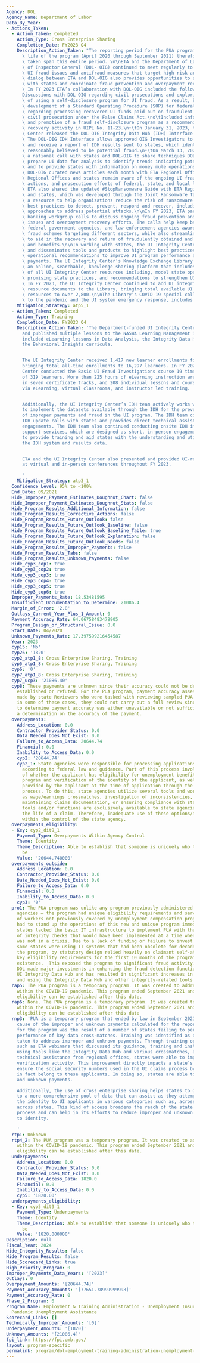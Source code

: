 ```yaml
---
Agency: DOL
Agency_Name: Department of Labor
Data_By_Year:
- Actions_Taken:
  - Action_Taken: Completed
    Action_Type: Cross Enterprise Sharing
    Completion_Date: FY2023 Q4
    Description_Action_Taken: "The reporting period for the PUA program is the entire\
      \ life of the program (April 2020 through September 2021) therefore, actions\
      \ taken span this entire period. \n\nETA and the Department of Labor's Office\
      \ of Inspector General (DOL- OIG) continued to meet regularly to discuss emerging\
      \ UI fraud issues and antifraud measures that target high risk areas. The open\
      \ dialog between ETA and DOL-OIG also provides opportunities to streamline communication\
      \ with states and coordinate fraud prevention and overpayment recovery efforts.\
      \ In FY 2023 ETA’s collaboration with DOL-OIG included the following:\n\n•\t\
      Discussions with DOL-OIG regarding civil prosecutions and exploring possibilities\
      \ of using a self-disclosure program for UI fraud. As a result, ETA:\no\tBegan\
      \ development of a Standard Operating Procedure (SOP) for federal law enforcement\
      \ regarding processing recovered UI funds paid out on fraudulent claims through\
      \ civil prosecution under the False Claims Act.\no\tIncluded information about\
      \ and promotion of a fraud self-disclosure program as a recommended overpayment\
      \ recovery activity in UIPL No. 11-23.\n•\tOn January 31, 2023, the UI Integrity\
      \ Center released the DOL-OIG Integrity Data Hub (IDH) Interface to production.\
      \ The DOL-OIG IDH Interface allows approved OIG Investigators to easily request\
      \ and receive a report of IDH results sent to states, which identifies UI claims\
      \ reasonably believed to be potential fraud.\n•\tOn March 13, 2023, ETA hosted\
      \ a national call with states and DOL-OIG to share techniques DOL-OIG uses to\
      \ prepare UI data for analysis to identify trends indicating potential fraud\
      \ and to provide states with information on money mule operations.\n•\tShared\
      \ DOL-OIG curated news articles each month with ETA Regional Offices to ensure\
      \ Regional Offices and states remain aware of the ongoing UI fraud arrests,\
      \ actions, and prosecution efforts of federal, state, and local law enforcement.\
      \ ETA also shared the updated #StopRansomware Guide with ETA Regional Offices\
      \ and states, which was developed through the Joint Ransomware Task Force, as\
      \ a resource to help organizations reduce the risk of ransomware incidents through\
      \ best practices to detect, prevent, respond and recover, including step-by-step\
      \ approaches to address potential attacks.\n\nIn FY 2023, ETA participated on\
      \ banking workgroup calls to discuss ongoing fraud prevention and detection\
      \ issues and overpayment recovery efforts. The calls help keep banking organizations,\
      \ federal government agencies, and law enforcement agencies aware of the emerging\
      \ fraud schemes targeting different sectors, while also streamlining communications\
      \ to aid in the recovery and return of fraudulently obtained and overpaid funds\
      \ and benefits.\n\nIn working with states, the UI Integrity Center develops\
      \ and disseminates tools and products to highlight best practices and provides\
      \ operational recommendations to improve UI program performance and reduce improper\
      \ payments. The UI Integrity Center’s Knowledge Exchange Library (Library) is\
      \ an online, searchable, knowledge-sharing platform that includes a repository\
      \ of all UI Integrity Center resources including, model state operational processes,\
      \ promising state practices, and recommendations to strengthen UI program integrity.\
      \ In FY 2023, the UI Integrity Center continued to add UI integrity-related\
      \ resource documents to the Library, bringing total available UI integrity-related\
      \ resources to over 2,800.\n\nThe Library’s COVID-19 special collection, dedicated\
      \ to the pandemic and the UI system emergency response, includes over 400 resources.\n"
    Mitigation_Strategy: atp5_1
  - Action_Taken: Completed
    Action_Type: Training
    Completion_Date: FY2023 Q4
    Description_Action_Taken: 'The Department-funded UI Integrity Center completed
      and published multiple lessons to the NASWA Learning Management System, which
      included eLearning lessons in Data Analysis, the Integrity Data Hub (IDH), and
      the Behavioral Insights curricula.


      The UI Integrity Center received 1,417 new learner enrollments for FY 2023,
      bringing total all-time enrollments to 16,297 learners. In FY 2023, the UI Integrity
      Center conducted the Basic UI Fraud Investigations course 19 times to a total
      of 319 learners. More than 225 hours of eLearning instruction are available
      in seven certificate tracks, and 208 individual lessons and courses are offered
      via eLearning, virtual classrooms, and instructor led training.


      Additionally, the UI Integrity Center’s IDH team actively works with states
      to implement the datasets available through the IDH for the prevention and detection
      of improper payments and fraud in the UI program. The IDH team conducts bi-weekly
      IDH update calls with states and provides direct technical assistance and peer-to-peer
      engagements. The IDH team also continued conducting onsite IDH implementation
      support services, which are designed as short, in-person engagements with states
      to provide training and aid states with the understanding and utilization of
      the IDH system and results data.


      ETA and the UI Integrity Center also presented and provided UI-related trainings
      at virtual and in-person conferences throughout FY 2023.

      '
    Mitigation_Strategy: atp3_1
  Confidence_Level: 95% to <100%
  End_Date: 09/2021
  Hide_Improper_Payment_Estimates_Doughnut_Chart: false
  Hide_Improper_Payment_Estimates_Doughnut_Stats: false
  Hide_Program_Results_Additional_Information: false
  Hide_Program_Results_Corrective_Actions: false
  Hide_Program_Results_Future_Outlook: false
  Hide_Program_Results_Future_Outlook_Baseline: false
  Hide_Program_Results_Future_Outlook_Baseline_Table: true
  Hide_Program_Results_Future_Outlook_Explanation: false
  Hide_Program_Results_Future_Outlook_Needs: false
  Hide_Program_Results_Improper_Payments: false
  Hide_Program_Results_Tabs: false
  Hide_Program_Results_Unknown_Payments: false
  Hide_cyp3_cop1: true
  Hide_cyp3_cop2: true
  Hide_cyp3_cop3: true
  Hide_cyp3_cop4: true
  Hide_cyp3_cop5: true
  Hide_cyp3_cop6: true
  Improper_Payments_Rate: 18.53481595
  Insufficient_Documentation_to_Determine: 21086.4
  Margin_of_Error: '2.8'
  Outlays_Current_Year_Plus_1_Amount: 0
  Payment_Accuracy_Rate: 64.06758483478905
  Program_Design_or_Structural_Issue: 0.0
  Start_Date: 04/2020
  Unknown_Payments_Rate: 17.397599216454587
  Year: 2023
  cyp15: 'No'
  cyp26: '1820'
  cyp2_atp1_8: Cross Enterprise Sharing, Training
  cyp5_atp1_8: Cross Enterprise Sharing, Training
  cyp6: '0'
  cyp7_atp1_8: Cross Enterprise Sharing, Training
  cyp7_ucp3: '21086.40'
  cyp8: These payments are unknown since their accuracy could not be definitively
    established or refuted. For the PUA program, payment accuracy assessments were
    made by state Reviewers who were tasked with reviewing sampled PUA cases. However,
    in some of these cases, they could not carry out a full review since the information
    to determine payment accuracy was either unavailable or not sufficient to make
    a determination on the accuracy of the payment.
  overpayments:
    Address_Location: 0.0
    Contractor_Provider_Status: 0.0
    Data_Needed_Does_Not_Exist: 0.0
    Failure_to_Access_Data: 20644.74
    Financial: 0.0
    Inability_to_Access_Data: 0.0
    cyp2: '20644.74'
    cyp2_1: State agencies were responsible for processing applications for PUA compensation
      according to federal law and guidance. Part of this process involves a determination
      of whether the applicant has eligibility for unemployment benefits under another
      program and verification of the identity of the applicant, as well as the information
      provided by the applicant at the time of application through the continued claim
      process. To do this, state agencies utilize several tools and workflows such
      as wage/earnings crossmatches, investigation of inconsistencies, obtaining and
      maintaining claims documentation, or ensuring compliance with state law. These
      tools and/or functions are exclusively available to state agencies for use throughout
      the life of a claim. Therefore, inadequate use of these options/functions is
      within the control of the state agency.
  overpayments_eligibility:
  - Key: cyp2_dit9_1
    Payment_Type: Overpayments Within Agency Control
    Theme: Identity
    Theme_Description: Able to establish that someone is uniquely who they claim to
      be
    Value: '20644.740000'
  overpayments_outside:
    Address_Location: 0.0
    Contractor_Provider_Status: 0.0
    Data_Needed_Does_Not_Exist: 0.0
    Failure_to_Access_Data: 0.0
    Financial: 0.0
    Inability_to_Access_Data: 0.0
    cyp3: '0'
  pro1: The PUA program was unlike any program previously administered by state UI
    agencies – the program had unique eligibility requirements and served a population
    of workers not previously covered by unemployment compensation programs.  States
    had to stand up the operations of this new and unique program immediately. Many
    states lacked the basic IT infrastructure to implement PUA with the full spectrum
    of integrity checks that would have been implemented at a time when the world
    was not in a crisis. Due to a lack of funding or failure to invest in modern systems,
    some states were using IT systems that had been obsolete for decades.  In addition,
    the program, by statutory design relied heavily on claimant self-attestation to
    key eligibility requirements for the first 10 months of the program’s 18 months
    existence.  This exposed the program to significant fraud activity.  As a result,
    DOL made major investments in enhancing the fraud detection functionality of the
    UI Integrity Data Hub and has resulted in significant increases in states participating
    and using the Integrity Data Hub and other integrity-related tools and services.
  rap5: The PUA program is a temporary program. It was created to address unemployment
    within the COVID-19 pandemic. This program ended September 2021 and no new program
    eligibility can be established after this date.
  rap6: None. The PUA program is a temporary program. It was created to address unemployment
    within the COVID-19 pandemic. This program ended September 2021 and no new program
    eligibility can be established after this date
  rnp3: 'PUA is a temporary program that ended by law in September 2021. A contributing
    cause of the improper and unknown payments calculated for the reporting period
    for the program was the result of a number of states failing to perform or document
    performance of key data cross-matches. Training was identified as one of the actions
    taken to address improper and unknown payments. Through training opportunities
    such as ETA webinars that discussed its guidance, training and instructions on
    using tools like the Integrity Data Hub and various crossmatches, as well as individual
    technical assistance from regional offices, states were able to improve identity
    verification activity. This improvement directly impacts a state’s ability to
    ensure the social security numbers used in the UI claims process by UI applicants,
    in fact belong to these applicants. In doing so, states are able to reduce improper
    and unknown payments.

    Additionally, the use of cross enterprise sharing helps states to gain access
    to a more comprehensive pool of data that can assist as they attempt to verify
    the identity to UI applicants in various categories such as, across agencies or
    across states. This kind of access broadens the reach of the state verification
    process and can help in its efforts to reduce improper and unknown payments due
    to identity.

    '
  rtp1: Unknown
  rtp4_2: The PUA program was a temporary program. It was created to address unemployment
    within the COVID-19 pandemic. This program ended September 2021 and no new program
    eligibility can be established after this date.
  underpayments:
    Address_Location: 0.0
    Contractor_Provider_Status: 0.0
    Data_Needed_Does_Not_Exist: 0.0
    Failure_to_Access_Data: 1820.0
    Financial: 0.0
    Inability_to_Access_Data: 0.0
    cyp5: '1820.00'
  underpayments_eligibility:
  - Key: cyp5_dit9_1
    Payment_Type: Underpayments
    Theme: Identity
    Theme_Description: Able to establish that someone is uniquely who they claim to
      be
    Value: '1820.000000'
Description: null
Fiscal_Year: 2024
Hide_Integrity_Results: false
Hide_Program_Results: false
Hide_Scorecard_Links: true
High_Priority_Program: 0
Improper_Payments_Data_Years: '[2023]'
Outlays: 0
Overpayment_Amounts: '[20644.74]'
Payment_Accuracy_Amounts: '[77651.78999999998]'
Payment_Accuracy_Rate: 0
Phase_2_Program: 0
Program_Name: Employment & Training Administration - Unemployment Insurance - Federal
  Pandemic Unemployment Assistance
Scorecard_Links: []
Technically_Improper_Amounts: '[0]'
Underpayment_Amounts: '[1820]'
Unknown_Amounts: '[21086.4]'
fpi_link: https://fpi.omb.gov/
layout: program-specific
permalink: program/dol-employment-training-administration-unemployment-insuranc-1f581d22
---
```

